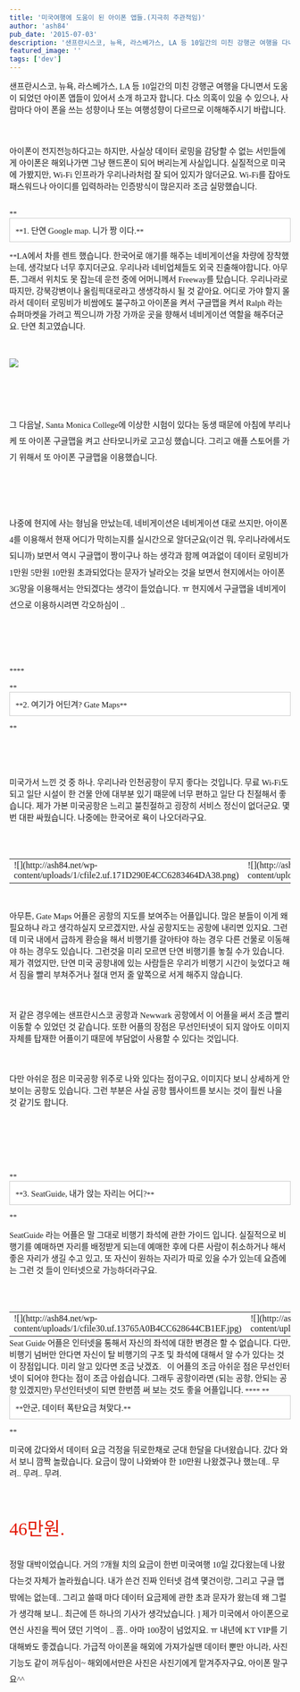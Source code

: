 ```yaml
---
title: '미국여행에 도움이 된 아이폰 앱들.(지극히 주관적임)'
author: 'ash84'
pub_date: '2015-07-03'
description: '샌프란시스코, 뉴욕, 라스베가스, LA 등 10일간의 미친 강행군 여행을 다니면서 도움이 되었던 아이폰 앱들이 있어서 소개 하고자 합니다. 다소 의혹이 있을 수 있으나, 사람마다 아이 폰을 쓰는 성향이나 또는 여행성향이 다르므로 이해해주시기 바랍니다.'
featured_image: ''
tags: ['dev']
---
```



<span style="FONT-SIZE: 10pt"><span style="font-family:Dotum;"><span style="font-size: 11pt; ">샌프란시스코, 뉴욕, 라스베가스, LA 등 10일간의 미친 강행군 여행을 다니면서 도움이 되었던 아이폰 앱들이 있어서 소개 하고자 합니다. 다소 의혹이 있을 수 있으나, 사람마다 아이 폰을 쓰는 성향이나 또는 여행성향이 다르므로 이해해주시기 바랍니다.</span></span></span>  
<span style="font-size: 11pt; ">  
</span><span style="FONT-SIZE: 10pt"><span style="font-family:Dotum;"><span style="font-size: 11pt; "> </span></span></span>  
<span style="font-size: 11pt; ">  
</span><span style="FONT-SIZE: 10pt"><span style="font-family:Dotum;"><span style="FONT-SIZE: 10pt"><span style="font-size: 11pt; ">아이폰이 전지전능하다고는 하지만, 사실상 데이터 로밍을 감당할 수 없는 서민들에게 아이폰은 해외나가면 그냥 핸드폰이 되어 버리는게 사실입니다. 실질적으로 미국에 가봤지만, Wi-Fi 인프라가 우리나라처럼 잘 되어 있지가 않더군요. Wi-Fi를 잡아도 패스워드나 아이디를 입력하라는 인증방식이 많은지라 조금 실망했습니다.</span>  
<span style="font-size: 11pt; ">  
</span></span></span></span>

<span style="font-size: 11pt; ">  
</span>

<span style="font-size: 11pt; ">  
</span><span style="FONT-SIZE: 10pt"><span style="font-family:Dotum;"><span style="FONT-SIZE: 10pt">**<span style="font-size: 11pt; ">  
</span><div class="txc-textbox" style="BORDER-BOTTOM: #cbcbcb 1px solid; BORDER-LEFT: #cbcbcb 1px solid; PADDING-BOTTOM: 10px; BACKGROUND-COLOR: #ffffff; PADDING-LEFT: 10px; PADDING-RIGHT: 10px; BORDER-TOP: #cbcbcb 1px solid; BORDER-RIGHT: #cbcbcb 1px solid; PADDING-TOP: 10px"><span style="font-size: 11pt; ">  
</span><span style="FONT-SIZE: 10pt"><span style="font-family:Dotum;"><span style="FONT-SIZE: 10pt">**<span style="font-size: 11pt; ">1. 단연 Google map. 니가 짱 이다.</span>**</span></span>  
<span style="font-size: 11pt; ">  
</span></span></div><span style="font-size: 11pt; ">  
</span>

**<span style="FONT-SIZE: 10pt"><span style="font-family:Dotum;"><span style="font-size: 11pt; ">LA에서 차를 렌트 했습니다. 한국어로 애기를 해주는 네비게이션을 차량에 장착했는데, 생각보다 너무 후지더군요. 우리나라 네비업체들도 외국 진출해야합니다. 아무튼, 그래서 위치도 못 잡는데 운전 중에 어머니께서 Freeway를 탔습니다. 우리나라로 따지만, 강북강변이나 올림픽대로라고 생생각하시 될 것 같아요. 어디로 가야 할지 몰라서 데이터 로밍비가 비쌈에도 불구하고 아이폰을 켜서 구글맵을 켜서 Ralph 라는 슈퍼마켓을 가려고 찍으니까 가장 가까운 곳을 향해서 네비게이션 역할을 해주더군요. 단연 최고였습니다.</span></span></span>  
<span style="font-size: 11pt; ">  
</span><span style="FONT-SIZE: 10pt"><span style="font-family:Dotum;"><span style="font-size: 11pt; "> </span></span></span>

![](http://ash84.net/wp-content/uploads/1/cfile23.uf.2076550B4CC627B86E53A8.png)

<span style="font-size: 11pt; ">  
</span>

</span></span></span>  
<span style="font-size: 11pt; ">  
</span>

<span style="font-size: 10pt; line-height: 2; "><span style="font-family:Dotum;"><span style="FONT-SIZE: 10pt"><span style="font-size: 11pt; ">  
</span><span style="FONT-SIZE: 10pt"><span style="font-family:Dotum;"><span style="font-size: 11pt; ">그 다음날, Santa Monica College에 이상한 시험이 있다는 동생 때문에 아침에 부리나케 또 아이폰 구글맵을 켜고 산타모니카로 고고싱 했습니다. 그리고 애플 스토어를 가기 위해서 또 아이폰 구글맵을 이용했습니다.</span></span>  
<span style="font-size: 11pt; ">  
</span><span style="FONT-SIZE: 10pt"><span style="font-family:Dotum;"><span style="font-size: 11pt; "> </span></span></span>  
<span style="font-size: 11pt; ">  
</span><span style="FONT-SIZE: 10pt"><span style="font-family:Dotum;"><span style="font-size: 11pt; ">나중에 현지에 사는 형님을 만났는데, 네비게이션은 네비게이션 대로 쓰지만, 아이폰4를 이용해서 현재 어디가 막히는지를 실시간으로 알더군요(이건 뭐, 우리나라에서도 되니까) 보면서 역시 구글맵이 짱이구나 하는 생각과 함께 여과없이 데이터 로밍비가 1만원 5만원 10만원 초과되었다는 문자가 날라오는 것을 보면서 현지에서는 아이폰 3G망을 이용해서는 안되겠다는 생각이 들었습니다. ㅠ 현지에서 구글맵을 네비게이션으로 이용하시려면 각오하심이 ..</span></span></span>  
<span style="font-size: 11pt; ">  
</span></span>

</span></span></span><span style="FONT-SIZE: 10pt"><span style="font-family:Dotum;"><span style="FONT-SIZE: 10pt"><span style="font-size: 11pt; ">  
</span><span style="FONT-SIZE: 10pt"><span style="font-family:Dotum;"><span style="font-size: 11pt; "> </span></span>  
<span style="font-size: 11pt; ">  
</span><span style="FONT-SIZE: 10pt"><span style="font-family:Dotum;"><span style="FONT-SIZE: 10pt">****</span></span></span></span>

<span style="font-size: 11pt; ">  
</span>**<span style="font-size: 11pt; ">  
</span><div class="txc-textbox" style="BORDER-BOTTOM: #cbcbcb 1px solid; BORDER-LEFT: #cbcbcb 1px solid; PADDING-BOTTOM: 10px; BACKGROUND-COLOR: #ffffff; PADDING-LEFT: 10px; PADDING-RIGHT: 10px; BORDER-TOP: #cbcbcb 1px solid; BORDER-RIGHT: #cbcbcb 1px solid; PADDING-TOP: 10px"><span style="font-size: 11pt; ">  
</span><span style="FONT-SIZE: 10pt"><span style="font-family:Dotum;"><span style="FONT-SIZE: 10pt">**<span style="font-size: 11pt; ">2. 여기가 어딘겨? Gate Maps</span>**</span></span></span>  
<span style="font-size: 11pt; ">  
</span></div><span style="font-size: 11pt; ">  
</span>

**

</span></span></span><span style="font-size: 11pt; ">  
</span>

<span style="FONT-SIZE: 10pt"><span style="font-family:Dotum;"><span style="font-size: 11pt; "> </span></span></span>  
<span style="font-size: 11pt; ">  
</span><span style="FONT-SIZE: 10pt"><span style="font-family:Dotum;"><span style="font-size: 11pt; ">미국가서 느낀 것 중 하나. 우리나라 인천공항이 무지 좋다는 것입니다. 무료 Wi-Fi도 되고 일단 시설이 한 건물 안에 대부분 있기 때문에 너무 편하고 일단 다 친절해서 좋습니다. 제가 가본 미국공항은 느리고 불친절하고 굉장히 서비스 정신이 없더군요. 몇번 대판 싸웠습니다. 나중에는 한국어로 욕이 나오더라구요.</span></span></span>  
<span style="font-size: 11pt; ">  
</span><span style="FONT-SIZE: 10pt"><span style="font-family:Dotum;"><span style="FONT-SIZE: 10pt"><span style="font-size: 11pt; "> </span>  
<span style="font-size: 11pt; ">  
</span></span></span></span>

<span style="font-size: 11pt; ">  
</span>

<span style="FONT-SIZE: 10pt"></span>

<div class="imageblock dual" style="text-align: center;"><table border="0" cellpadding="0" cellspacing="5" style="margin: 0 auto;"><tbody><tr><td>![](http://ash84.net/wp-content/uploads/1/cfile2.uf.171D290E4CC6283464DA38.png)</td><td>![](http://ash84.net/wp-content/uploads/1/cfile24.uf.181D290E4CC62834659A5C.PNG)</td></tr></tbody></table></div><span style="font-size: 11pt; ">  
</span>

<span style="font-size: 11pt; ">  
</span>

<span style="FONT-SIZE: 10pt"><span style="font-family:Dotum;"><span style="font-size: 11pt; "> </span></span></span>  
<span style="font-size: 11pt; ">  
</span><span style="FONT-SIZE: 10pt"><span style="font-family:Dotum;"><span style="font-size: 11pt; ">아무튼, Gate Maps 어플은 공항의 지도를 보여주는 어플입니다. 많은 분들이 이게 왜 필요하냐 라고 생각하실지 모르겠지만, 사실 공항지도는 공항에 내리면 있지요. 그런데 미국 내에서 급하게 환승을 해서 비행기를 갈아타야 하는 경우 다른 건물로 이동해야 하는 경우도 있습니다. 그런것을 미리 모르면 단연 비행기를 놓칠 수가 있습니다. 제가 겪었지만, 단연 미국 공항내에 있는 사람들은 우리가 비행기 시간이 늦었다고 해서 짐을 빨리 부쳐주거나 절대 먼저 줄 앞쪽으로 서게 해주지 않습니다.</span></span></span>  
<span style="font-size: 11pt; ">  
</span><span style="FONT-SIZE: 10pt"><span style="font-family:Dotum;"><span style="font-size: 11pt; "> </span></span></span>  
<span style="font-size: 11pt; ">  
</span><span style="FONT-SIZE: 10pt"><span style="font-family:Dotum;"><span style="font-size: 11pt; ">저 같은 경우에는 샌프란시스코 공항과 Newwark 공항에서 이 어플을 써서 조금 빨리 이동할 수 있었던 것 같습니다. 또한 어플의 장점은 무선인터넷이 되지 않아도 이미지 자체를 탑재한 어플이기 때문에 부담없이 사용할 수 있다는 것입니다.</span></span></span>  
<span style="font-size: 11pt; ">  
</span><span style="FONT-SIZE: 10pt"><span style="font-family:Dotum;"><span style="font-size: 11pt; "> </span></span></span>  
<span style="font-size: 11pt; ">  
</span><span style="FONT-SIZE: 10pt"><span style="font-family:Dotum;"><span style="font-size: 11pt; ">다만 아쉬운 점은 미국공항 위주로 나와 있다는 점이구요, 이미지다 보니 상세하게 안보이는 공항도 있습니다. 그런 부분은 사실 공항 웹사이트를 보시는 것이 훨씬 나을 것 같기도 합니다.</span></span></span>  
<span style="font-size: 11pt; ">  
</span><span style="FONT-SIZE: 10pt"><span style="font-family:Dotum;"><span style="FONT-SIZE: 10pt"><span style="font-size: 11pt; "> </span>  
<span style="font-size: 11pt; ">  
</span>  
<span style="font-size: 11pt; ">  
</span></span></span></span><span style="FONT-SIZE: 10pt"><span style="font-family:Dotum;"><span style="FONT-SIZE: 10pt">**<span style="font-size: 11pt; ">  
</span>**</span></span></span>

<span style="font-size: 11pt; ">  
</span>**<div class="txc-textbox" style="BORDER-BOTTOM: #cbcbcb 1px solid; BORDER-LEFT: #cbcbcb 1px solid; PADDING-BOTTOM: 10px; BACKGROUND-COLOR: #ffffff; PADDING-LEFT: 10px; PADDING-RIGHT: 10px; BORDER-TOP: #cbcbcb 1px solid; BORDER-RIGHT: #cbcbcb 1px solid; PADDING-TOP: 10px"><span style="font-size: 11pt; ">  
</span><span style="FONT-SIZE: 10pt"><span style="font-family:Dotum;"><span style="FONT-SIZE: 10pt">**<span style="font-size: 11pt; ">3. SeatGuide, 내가 앉는 자리는 어디?</span>**</span></span></span>  
<span style="font-size: 11pt; ">  
</span></div><span style="font-size: 11pt; ">  
</span>

**

<span style="font-size: 11pt; ">  
</span>

<span style="FONT-SIZE: 10pt"><span style="font-family:Dotum;"><span style="font-size: 11pt; ">SeatGuide 라는 어플은 말 그대로 비행기 좌석에 관한 가이드 입니다. 실질적으로 비행기를 예매하면 자리를 배정받게 되는데 예매한 후에 다른 사람이 취소하거나 해서 좋은 자리가 생길 수고 있고, 또 자신이 원하는 자리가 따로 있을 수가 있는데 요즘에는 그런 것 들이 인터넷으로 가능하더라구요.</span></span></span>  
<span style="font-size: 11pt; ">  
</span><span style="FONT-SIZE: 10pt"><span style="font-family:Dotum;"><span style="FONT-SIZE: 10pt"><span style="font-size: 11pt; "> </span>  
<span style="font-size: 11pt; ">  
</span></span></span></span>

<span style="font-size: 11pt; ">  
</span>

<span style="FONT-SIZE: 10pt"><span style="font-family:Dotum;"><span style="FONT-SIZE: 10pt"></span></span></span>

<div class="imageblock dual" style="text-align: center;"><table border="0" cellpadding="0" cellspacing="5" style="margin: 0 auto;"><tbody><tr><td>![](http://ash84.net/wp-content/uploads/1/cfile30.uf.13765A0B4CC628644CB1EF.jpg)</td><td>![](http://ash84.net/wp-content/uploads/1/cfile8.uf.14765A0B4CC628644D4E06.jpg)</td></tr></tbody></table></div><span style="font-size: 11pt; ">  
</span>

<span style="font-size: 11pt; ">  
</span>

<span style="font-size: 11pt; ">  
</span><span style="FONT-SIZE: 10pt"><span style="font-family:Dotum;"><span style="font-size: 11pt; ">Seat Guide 어플은 인터넷을 통해서 자신의 좌석에 대한 변경은 할 수 없습니다. 다만, 비행기 넘버만 안다면 자신이 탈 비행기의 구조 및 좌석에 대해서 알 수가 있다는 것이 장점입니다. 미리 알고 있다면 조금 낫겠죠.</span></span></span>  
<span style="font-size: 11pt; ">  
</span><span style="FONT-SIZE: 10pt"><span style="font-family:Dotum;"><span style="font-size: 11pt; "> </span></span></span>  
<span style="font-size: 11pt; ">  
</span><span style="FONT-SIZE: 10pt"><span style="font-family:Dotum;"><span style="FONT-SIZE: 10pt"><span style="font-size: 11pt; ">이 어플의 조금 아쉬운 점은 무선인터넷이 되어야 한다는 점이 조금 아쉽습니다. 그래두 공항이라면 (되는 공항, 안되는 공항 있겠지만) 무선인터넷이 되면 한번쯤 써 보는 것도 좋을 어플입니다.</span>  
<span style="font-size: 11pt; ">  
</span>  
<span style="font-size: 11pt; ">  
</span>****</span></span></span>

<span style="font-size: 11pt; ">  
</span>**<span style="font-size: 11pt; ">  
</span><div class="txc-textbox" style="BORDER-BOTTOM: #cbcbcb 1px solid; BORDER-LEFT: #cbcbcb 1px solid; PADDING-BOTTOM: 10px; BACKGROUND-COLOR: #ffffff; PADDING-LEFT: 10px; PADDING-RIGHT: 10px; BORDER-TOP: #cbcbcb 1px solid; BORDER-RIGHT: #cbcbcb 1px solid; PADDING-TOP: 10px"><span style="font-size: 11pt; ">  
</span>**<span style="font-size: 11pt; ">안군, 데이터 폭탄요금 쳐맞다.</span>**  
<span style="font-size: 11pt; ">  
</span></div><span style="font-size: 11pt; ">  
</span>

**<span style="font-size: 11pt; ">  
</span>

<span style="font-size: 11pt; ">미국에 갔다와서 데이터 요금 걱정을 뒤로한채로 군대 한달을 다녀왔습니다. 갔다 와서 보니 깜짝 놀랐습니다. 요금이 많이 나와봐야 한 10만원 나왔겠구나 했는데.. 무려.. 무려.. 무려. </span>  
<span style="font-size: 11pt; ">  
</span>  
<span style="font-size: 11pt; ">  
</span>

<span style="font-size: 11pt; ">  
</span>

<font color="#e31600"><span style="font-size: 24pt; ">46만원.</span><span style="font-size: 24pt; "></span>  
<span style="font-size: 11pt; ">  
</span></font>

<span style="font-size: 11pt; ">  
</span>

<span style="line-height: 2; font-size: 11pt; ">  
 정말 대박이었습니다. 거의 7개월 치의 요금이 한번 미국여행 10일 갔다왔는데 나왔다는것 자체가 놀라웠습니다. 내가 쓴건 진짜 인터넷 검색 몇건이랑, 그리고 구글 맵 밖에는 없는데.. 그리고 쓸때 마다 데이터 요금제에 관한 초과 문자가 왔는데 왜 그럴가 생각해 보니.. 최근에 뜬 하나의 기사가 생각났습니다. ]</span>  
<span style="line-height: 2; font-size: 11pt; ">  
</span><span style="line-height: 2; font-size: 11pt; ">  
</span>  
<span style="line-height: 2; font-size: 11pt; ">  
</span>  
<span style="line-height: 2; font-size: 11pt; ">  
 제가 미국에서 아이폰으로 연신 사진을 찍어 댔던 기억이 .. 흠.. 아마 100장이 넘었지요. ㅠ 내년에 KT VIP를 기대해봐도 좋겠습니다. 가급적 아이폰을 해외에 가져가실땐 데이터 뿐만 아니라, 사진기능도 같이 꺼두심이~</span><span style="line-height: 24px;"> </span><span style="line-height: 2; font-size: 11pt; ">해외에서만은 사진은 사진기에게 맡겨주자구요, 아이폰 말구요^^ </span>



